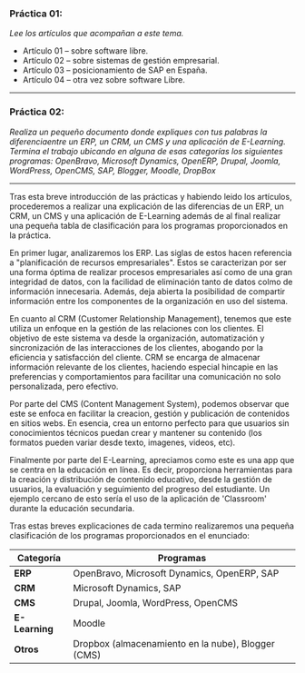 <div aling = justify>

### Práctica 01:
_Lee los artículos que acompañan a este tema._
- Artículo 01 – sobre software libre.
- Artículo 02 – sobre sistemas de gestión empresarial.
- Artículo 03 – posicionamiento de SAP en España.
- Artículo 04 – otra vez sobre software Libre.
***

### Práctica 02:
_Realiza un pequeño documento donde expliques con tus palabras la diferenciaentre un ERP, un CRM, un CMS y una aplicación de E-Learning.
Termina el trabajo ubicando en alguna de esas categorías los siguientes
programas: OpenBravo, Microsoft Dynamics, OpenERP, Drupal, Joomla, WordPress, OpenCMS, SAP, Blogger, Moodle, DropBox_


***
Tras esta breve introducción de las prácticas y habiendo leido los artículos, procederemos a realizar una explicación de las diferencias de un ERP, un CRM, un CMS y una aplicación de E-Learning además de al final realizar una pequeña tabla de clasificación para los programas proporcionados en la práctica.

En primer lugar, analizaremos los ERP. Las siglas de estos hacen referencia a "planificación de recursos empresariales". Estos se caracterizan por ser una forma óptima de realizar procesos empresariales así como de una gran integridad de datos, con la facilidad de eliminación tanto de datos colmo de información innecesaria. Además, deja abierta la posibilidad de compartir información entre los componentes de la organización en uso del sistema.

En cuanto al CRM (Customer Relationship Management), tenemos que este utiliza un enfoque en la gestión de las relaciones con los clientes. El objetivo de este sistema va desde la organización, automatización y sincronización de las interacciones de los clientes, abogando por la eficiencia y satisfacción del cliente. CRM se encarga de almacenar información relevante de los clientes, haciendo especial hincapie en las preferencias y comportamientos para facilitar una comunicación no solo personalizada, pero efectivo.

Por parte del CMS (Content Management System), podemos observar que este se enfoca en facilitar la creacion, gestión y publicación de contenidos en sitios webs. En esencia, crea un entorno perfecto para que usuarios sin conocimientos técnicos puedan crear y mantener su contenido (los formatos pueden variar desde texto, imagenes, videos, etc).

Finalmente por parte del E-Learning, apreciamos como este es una app que se centra en la educación en línea. Es decir, proporciona herramientas para la creación y distribución de contenido educativo, desde la gestión de usuarios, la evaluación y seguimiento del progreso del estudiante. Un ejemplo cercano de esto sería el uso de la aplicación de 'Classroom' durante la educación secundaria.


Tras estas breves explicaciones de cada termino realizaremos una pequeña clasificación de los programas proporcionados en el enunciado:

| Categoría               | Programas                                      |
|-------------------------|------------------------------------------------|
| **ERP**                 | OpenBravo, Microsoft Dynamics, OpenERP, SAP     |
| **CRM**                 | Microsoft Dynamics, SAP                        |
| **CMS**                 | Drupal, Joomla, WordPress, OpenCMS             |
| **E-Learning**          | Moodle                                         |
| **Otros**               | Dropbox (almacenamiento en la nube), Blogger (CMS) |
</div>
